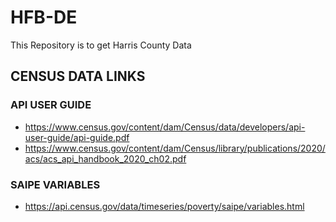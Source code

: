 # HFB-DE
This Repository is to get Harris County Data 


## CENSUS DATA LINKS

### API USER GUIDE
* https://www.census.gov/content/dam/Census/data/developers/api-user-guide/api-guide.pdf
* https://www.census.gov/content/dam/Census/library/publications/2020/acs/acs_api_handbook_2020_ch02.pdf

### SAIPE VARIABLES
* https://api.census.gov/data/timeseries/poverty/saipe/variables.html
